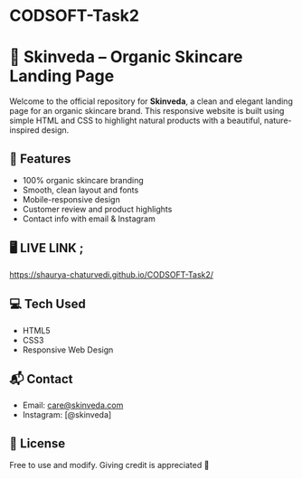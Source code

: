 # CODSOFT-Task2
# 🌿 Skinveda – Organic Skincare Landing Page

Welcome to the official repository for **Skinveda**, a clean and elegant landing page for an organic skincare brand. This responsive website is built using simple HTML and CSS to highlight natural products with a beautiful, nature-inspired design.

## 🌟 Features

- 100% organic skincare branding
- Smooth, clean layout and fonts
- Mobile-responsive design
- Customer review and product highlights
- Contact info with email & Instagram

## 🖥️ LIVE LINK ;
https://shaurya-chaturvedi.github.io/CODSOFT-Task2/  


## 💻 Tech Used

- HTML5  
- CSS3  
- Responsive Web Design

## 📬 Contact

- Email: care@skinveda.com  
- Instagram: [@skinveda]

## 📜 License

Free to use and modify. Giving credit is appreciated 🌸
